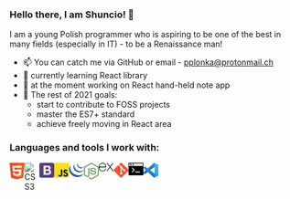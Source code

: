 ### Hello there, I am Shuncio! 👋

I am a young Polish programmer who is aspiring to be one of the best in many fields (especially in IT) - to be a Renaissance man!

- 📫 You can catch me via GitHub or email - pplonka@protonmail.ch
- 🌱 currently learning React library
- 🔭 at the moment working on React hand-held note app
- 🥅 The rest of 2021 goals: 
  - start to contribute to FOSS projects
  - master the ES7+ standard
  - achieve freely moving in React area

### Languages and tools I work with:
<img align="left" alt="HTML5" width="26px" src="./html.svg" />
<img align="left" alt="CSS3" width="26px" src="./css.svg" />
<img align="left" alt="Bootstrap" width="26px" src="./bootstrap.svg" />
<img align="left" alt="JavaScript" width="26px" src="./javascript.svg" />
<img align="left" alt="jQuery" width="26px" src="./jquery.svg" />
<img align="left" alt="Node.js" width="26px" src="./node-js.svg" />
<img align="left" alt="Express.js" width="26px" src="./express-js.svg" />
<img align="left" alt="Git" width="26px" src="./git.svg" />
<img align="left" alt="Terminal" width="26px" src="./bash-terminal.svg" />
<img align="left" alt="Visual Studio Code" width="26px" src="./vs-code.svg" />

